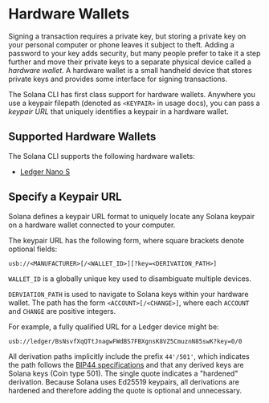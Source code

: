 # Hardware Wallets

Signing a transaction requires a private key, but storing a private
key on your personal computer or phone leaves it subject to theft.
Adding a password to your key adds security, but many people prefer
to take it a step further and move their private keys to a separate
physical device called a *hardware wallet*. A hardware wallet is a
small handheld device that stores private keys and provides some
interface for signing transactions.

The Solana CLI has first class support for hardware wallets. Anywhere
you use a keypair filepath (denoted as `<KEYPAIR>` in usage docs), you
can pass a *keypair URL* that uniquely identifies a keypair in a
hardware wallet.

## Supported Hardware Wallets

The Solana CLI supports the following hardware wallets:
 - [Ledger Nano S](ledger.md)

## Specify a Keypair URL

Solana defines a keypair URL format to uniquely locate any Solana keypair on a
hardware wallet connected to your computer.

The keypair URL has the following form, where square brackets denote optional
fields:

```text
usb://<MANUFACTURER>[/<WALLET_ID>][?key=<DERIVATION_PATH>]
```

`WALLET_ID` is a globally unique key used to disambiguate multiple devices.

`DERVIATION_PATH` is used to navigate to Solana keys within your hardware wallet.
The path has the form `<ACCOUNT>[/<CHANGE>]`, where each `ACCOUNT` and `CHANGE`
are positive integers.

For example, a fully qualified URL for a Ledger device might be:

```text
usb://ledger/BsNsvfXqQTtJnagwFWdBS7FBXgnsK8VZ5CmuznN85swK?key=0/0
```

All derivation paths implicitly include the prefix `44'/501'`, which indicates
the path follows the [BIP44 specifications](https://github.com/bitcoin/bips/blob/master/bip-0044.mediawiki)
and that any derived keys are Solana keys (Coin type 501).  The single quote
indicates a "hardened" derivation. Because Solana uses Ed25519 keypairs, all
derivations are hardened and therefore adding the quote is optional and
unnecessary.
